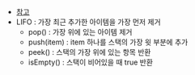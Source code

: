 - [참고](https://gmlwjd9405.github.io/2018/08/03/data-structure-stack.html)
- LIFO : 가장 최근 추가한 아이템을 가장 먼저 제거
    - pop() : 가장 위에 있는 아이템 제거
    - push(item) : item 하나를 스택의 가장 윗 부분에 추가
    - peek() : 스택의 가장 위에 있는 항목 반환
    - isEmpty() : 스택이 비어있을 때 true 반환
